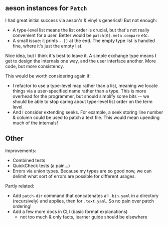 ## aeson instances for `Patch`
I had great initial success via aeson's & vinyl's generics!! But not enough:

  * A type-level list means the list order is crucial, but that's not really
    convenient for a user. Better would be `patch[0].meta.compare` etc.
  * A small issue: it prints `- []` at the end. The empty type list is handled
    fine, where it's just the empty list.

Nice idea, but I think it's best to leave it. A simple exchange type means I get
to design the internals one way, and the user interface another. More code, but
more consistency.

This would be worth considering again if:

  * I refactor to use a type-level map rather than a list, meaning we locate
    things via a user-specified name rather than a type. This is more overhead
    for the programmer, but should simplify some bits -- we should be able to
    stop caring about type-level list order on the term level.
  * And I consider extending seeks. For example, a seek storing line number &
    column could be used to patch a text file. This would mean upending much of
    the internals!

## Other
Improvements:

  * Combined tests
  * QuickCheck tests (a pain...)
  * Errors via union types. Because my types are so good now, we can delimit
    what sort of errors are possible for different usages.

Partly related:

  * Add `patch-dir` command that concatenates all `.bin.yaml` in a directory
    (recursively) and applies, then for `.text.yaml`. So no pain over patch
    ordering!
  * Add a few more docs in CLI (basic format explanations)
    * not too much & only facts, learner guide should be elsewhere
